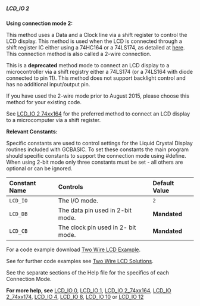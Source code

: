 <div class="section">

<div class="titlepage">

<div>

<div>

##### <span id="_lcd_io_2"></span>LCD\_IO 2

</div>

</div>

</div>

<span class="strong">**Using connection mode 2:**</span>

This method uses a Data and a Clock line via a shift register to control
the LCD display. This method is used when the LCD is connected through a
shift register IC either using a 74HC164 or a 74LS174, as detailed at
<a href="http://gcbasic.sourceforge.net/library/DIAGRAMS/2-Wire%20LCD/" class="link">here</a>.
This connection method is also called a 2-wire connection.

This is a <span class="strong">**deprecated**</span> method mode to
connect an LCD display to a microcontroller via a shift registry either
a 74LS174 (or a 74LS164 with diode connected to pin 11). This method
does not support backlight control and has no additional input/output
pin.

If you have used the 2-wire mode prior to August 2015, please choose
this method for your existing code.

See
<a href="_lcd_io_2_74xx164.html" class="link" title="LCD_IO 2_74xx164">LCD_IO 2 74xx164</a>
for the preferred method to connect an LCD display to a microcomputer
via a shift register.

<span class="strong">**Relevant Constants:**</span>

Specific constants are used to control settings for the Liquid Crystal
Display routines included with GCBASIC. To set these constants the main
program should specific constants to support the connection mode using
\#define. When using 2-bit mode only three constants must be set - all
others are optional or can be ignored.

<div class="informaltable">

| <span class="strong">**Constant Name**</span> | <span class="strong">**Controls**</span> | <span class="strong">**Default Value**</span> |
|:----------------------------------------------|:-----------------------------------------|:----------------------------------------------|
| `LCD_IO`                                      | The I/O mode.                            | `2`                                           |
| `LCD_DB`                                      | The data pin used in 2-bit mode.         | <span class="strong">**Mandated**</span>      |
| `LCD_CB`                                      | The clock pin used in 2- bit mode.       | <span class="strong">**Mandated**</span>      |

</div>

For a code example download
<a href="http://gcbasic.sourceforge.net/library/DEMO%20CODE/Demo%20code%20for%20lcd/" class="link">Two Wire LCD Example</a>.

See for further code examples see
<a href="http://github.com/Anobium/Great-Cow-BASIC-Demonstration-Sources/tree/master/LCD_Solutions" class="link">Two Wire LCD Solutions</a>.

See the separate sections of the Help file for the specifics of each
Connection Mode.

<span class="strong">**For more help, see**</span>
<a href="_lcd_io_0.html" class="link" title="LCD_IO 0">LCD_IO 0</a>,
<a href="_lcd_io_1.html" class="link" title="LCD_IO 1">LCD_IO 1</a>,
<a href="_lcd_io_2_74xx164.html" class="link" title="LCD_IO 2_74xx164">LCD_IO 2_74xx164</a>,
<a href="_lcd_io_2_74xx174.html" class="link" title="LCD_IO 2_74xx174">LCD_IO 2_74xx174</a>,
<a href="_lcd_io_4.html" class="link" title="LCD_IO 4">LCD_IO 4</a>,
<a href="_lcd_io_8.html" class="link" title="LCD_IO 8">LCD_IO 8</a>,
<a href="_lcd_io_10.html" class="link" title="LCD_IO 10">LCD_IO 10</a>
or
<a href="_lcd_io_12.html" class="link" title="LCD_IO 12">LCD_IO 12</a>

</div>
